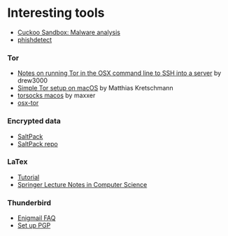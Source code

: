 # Interesting tools

* [Cuckoo Sandbox: Malware analysis](https://github.com/cuckoosandbox)
* [phishdetect](https://github.com/phishdetect/phishdetect)

### Tor

* [Notes on running Tor in the OSX command line to SSH into a server](https://drew3000.net/osx-tor-terminal/)
  by drew3000
* [Simple Tor setup on macOS](https://kremalicious.com/simple-tor-setup-on-mac-os-x/)
  by Matthias Kretschmann
* [torsocks macos](https://lorenzo.mile.si/torsocks-macos-is-located-directory-protected-apples-system-integrity-protection/201/)
  by maxxer
* [osx-tor](https://github.com/b4rton/osx-tor)

### Encrypted data

* [SaltPack](https://saltpack.org/)
* [SaltPack repo](https://github.com/keybase/saltpack)

### LaTex

* [Tutorial](https://es.overleaf.com/learn/latex/Paragraphs_and_new_lines)
* [Springer Lecture Notes in Computer Science](https://www.overleaf.com/project)

### Thunderbird

* [Enigmail FAQ](https://enigmail.net/index.php/en/faq?view=topic&id=14)
* [Set up PGP](https://riseup.net/en/security/message-security/openpgp/enigmail)